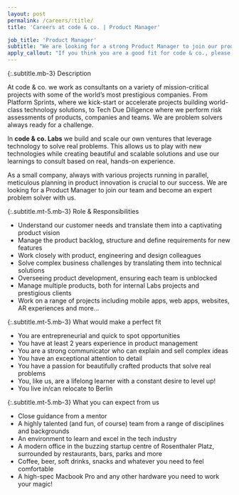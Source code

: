 ```yaml
---
layout: post
permalink: /careers/:title/
title: 'Careers at code & co. | Product Manager'

job_title: 'Product Manager'
subtitle: "We are looking for a strong Product Manager to join our product team. Build intuitive, beautiful experiences and become an expert problem solver with us."
apply_callout: "If you think you are a good fit for code & co., please reach out with your LinkedIn profile, a cover letter, and link to GitHub, or any product you\'re proud of. We look forward to hearing from you!"
---
```


{:.subtitle.mb-3}
Description

At code & co. we work as consultants on a variety of mission-critical projects with some of the world’s most prestigious companies. From Platform Sprints, where we kick-start or accelerate projects building world-class technology solutions, to Tech Due Diligence where we perform risk assessments of products, companies and teams. We are problem solvers always ready for a challenge.

In **code & co. Labs** we build and scale our own ventures that leverage technology to solve real problems. This allows us to play with new technologies while creating beautiful and scalable solutions and use our learnings to consult based on real, hands-on experience.

As a small company, always with various projects running in parallel, meticulous planning in product innovation is crucial to our success. We are looking for a Product Manager to join our team and become an expert problem solver with us.

{:.subtitle.mt-5.mb-3}
Role & Responsibilities

- Understand our customer needs and translate them into a captivating product vision
- Manage the product backlog, structure and define requirements for new features
- Work closely with product, engineering and design colleagues
- Solve complex business challenges by translating them into technical solutions
- Overseeing product development, ensuring each team is unblocked
- Manage multiple products, both for internal Labs projects and prestigious clients
- Work on a range of projects including mobile apps, web apps, websites, AR experiences and more…


{:.subtitle.mt-5.mb-3}
What would make a perfect fit

- You are entrepreneurial and quick to spot opportunities
- You have at least 2 years experience in product management
- You are a strong communicator who can explain and sell complex ideas
- You have an exceptional attention to detail
- You have a passion for beautifully crafted products that solve real problems
- You, like us, are a lifelong learner with a constant desire to level up!
- You live in/can relocate to Berlin


{:.subtitle.mt-5.mb-3}
What you can expect from us

- Close guidance from a mentor
- A highly talented (and fun, of course) team from a range of disciplines and backgrounds
- An environment to learn and excel in the tech industry
- A modern office in the buzzing startup centre of Rosenthaler Platz, surrounded by restaurants, bars, parks and more
- Coffee, beer, soft drinks, snacks and whatever you need to feel comfortable
- A high-spec Macbook Pro and any other hardware you need to work your magic!
